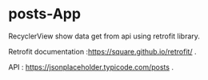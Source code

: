 # posts-App
RecyclerView show data get from api using retrofit library.

Retrofit documentation :https://square.github.io/retrofit/ .

API : https://jsonplaceholder.typicode.com/posts .



